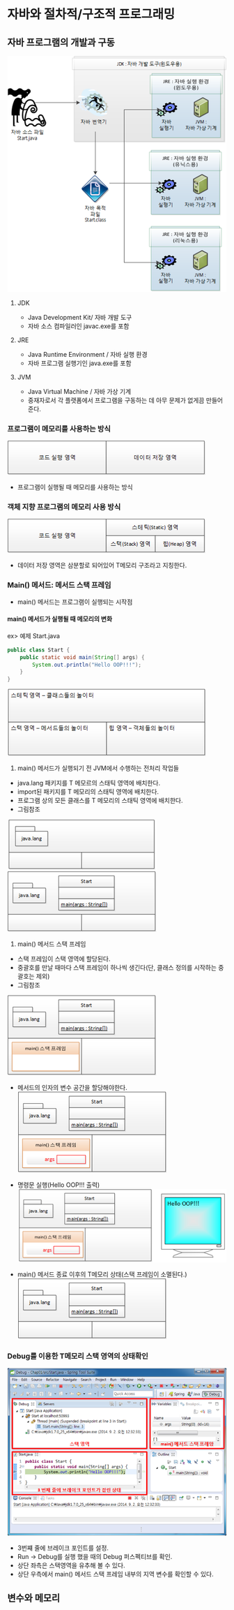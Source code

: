 자바와 절차적/구조적 프로그래밍
==
## 자바 프로그램의 개발과 구동
![](1.자료/이미지/001.png)

1. JDK
    - Java Development Kit/ 자바 개발 도구
    - 자바 소스 컴파일러인 javac.exe를 포함

2. JRE
    - Java Runtime Environment / 자바 실행 환경
    - 자바 프로그램 실행기인 java.exe를 포함
3. JVM
    - Java Virtual Machine / 자바 가상 기계
    - 중재자로서 각 플랫폼에서 프로그램을 구동하는 데 아무 문제가 없게끔 만들어준다.

### 프로그램이 메모리를 사용하는 방식
![](1.자료/이미지/002.png)
- 프로그램이 실행될 때 메모리를 사용하는 방식

### 객체 지향 프로그램의 메모리 사용 방식
![](1.자료/이미지/003.png)
- 데이터 저장 영역은 삼분할로 되어있어 T메모리 구조라고 지칭한다.

### Main() 메서드: 메서드 스택 프레임
- main() 메서드는 프로그램이 실행되는 시작점

#### main() 메서드가 실행될 때 메모리의 변화
ex> 예제 Start.java
```java
public class Start {
	public static void main(String[] args) {
		System.out.println("Hello OOP!!!");
	}
}
```
![](1.자료/이미지/004.png)

1. main() 메서드가 실행되기 전 JVM에서 수행하는 전처리 작업들
- java.lang 패키지를 T 메모르의 스태틱 영역에 배치한다.
- import된 패키지를 T 메모리의 스태틱 영역에 배치한다.
- 프로그램 상의 모든 클래스를 T 메모리의 스태틱 영역에 배치한다.
- 그림참조

![](1.자료/이미지/005.png)
![](1.자료/이미지/006.png)

1. main() 메서드 스택 프레임
- 스택 프레임이 스택 영역에 할당된다.
- 중괄호를 만날 때마다 스택 프레임이 하나씩 생긴다(단, 클래스 정의를 시작하는 중괄호는 제외)
- 그림참조
  
![](1.자료/이미지/007.png)

- 메서드의 인자의 변수 공간을 할당해야한다.
![](1.자료/이미지/008.png)

- 명령문 실행(Hello OOP!!! 출력)
![](1.자료/이미지/009.png)
  

- main() 메서드 종료 이후의 T메모리 상태(스택 프레임이 소멸된다.)
![](1.자료/이미지/010.png)


### Debug를 이용한 T메모리 스택 영역의 상태확인
![](1.자료/이미지/011.png)
- 3번쨰 줄에 브레이크 포인트를 설정.
- Run -> Debug를 실행 했을 때의 Debug 퍼스펙티브를 확인.
- 상단 좌측은 스택영역을 유추해 볼 수 있다.
- 상단 우측에서 main() 메서드 스택 프레임 내부의 지역 변수를 확인할 수 있다.


## 변수와 메모리

